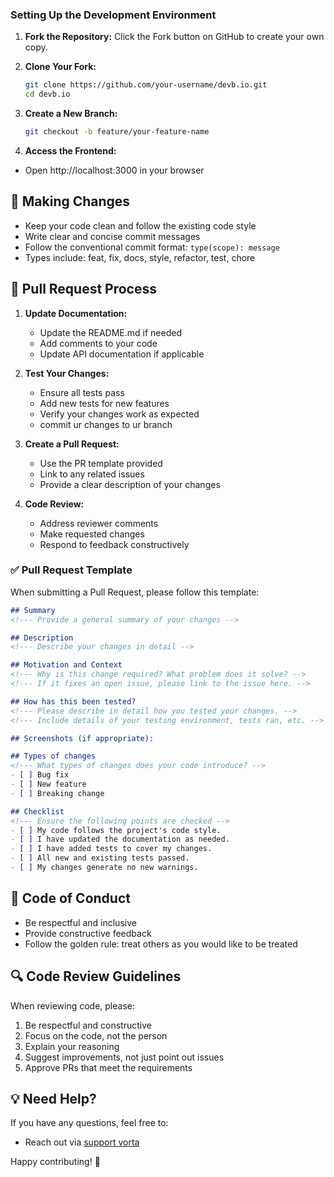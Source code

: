 ### Setting Up the Development Environment

1. **Fork the Repository:**
   Click the Fork button on GitHub to create your own copy.

2. **Clone Your Fork:**
   ```bash
   git clone https://github.com/your-username/devb.io.git
   cd devb.io
   ```

3. **Create a New Branch:**
   ```bash
   git checkout -b feature/your-feature-name
   ```
4. **Access the Frontend:**
  - Open http://localhost:3000 in your browser


## 📝 Making Changes

- Keep your code clean and follow the existing code style
- Write clear and concise commit messages
- Follow the conventional commit format: `type(scope): message`
- Types include: feat, fix, docs, style, refactor, test, chore

## 🔄 Pull Request Process

1. **Update Documentation:**
   - Update the README.md if needed
   - Add comments to your code
   - Update API documentation if applicable

2. **Test Your Changes:**
   - Ensure all tests pass
   - Add new tests for new features
   - Verify your changes work as expected
   - commit ur changes to ur branch

3. **Create a Pull Request:**
   - Use the PR template provided
   - Link to any related issues
   - Provide a clear description of your changes

4. **Code Review:**
   - Address reviewer comments
   - Make requested changes
   - Respond to feedback constructively

### ✅ Pull Request Template

When submitting a Pull Request, please follow this template:

```markdown
## Summary
<!--- Provide a general summary of your changes -->

## Description
<!--- Describe your changes in detail -->

## Motivation and Context
<!--- Why is this change required? What problem does it solve? -->
<!--- If it fixes an open issue, please link to the issue here. -->

## How has this been tested?
<!--- Please describe in detail how you tested your changes. -->
<!--- Include details of your testing environment, tests ran, etc. -->

## Screenshots (if appropriate):

## Types of changes
<!--- What types of changes does your code introduce? -->
- [ ] Bug fix
- [ ] New feature
- [ ] Breaking change

## Checklist
<!--- Ensure the following points are checked -->
- [ ] My code follows the project's code style.
- [ ] I have updated the documentation as needed.
- [ ] I have added tests to cover my changes.
- [ ] All new and existing tests passed.
- [ ] My changes generate no new warnings.
```

## 🤝 Code of Conduct

- Be respectful and inclusive
- Provide constructive feedback
- Follow the golden rule: treat others as you would like to be treated

## 🔍 Code Review Guidelines

When reviewing code, please:

1. Be respectful and constructive
2. Focus on the code, not the person
3. Explain your reasoning
4. Suggest improvements, not just point out issues
5. Approve PRs that meet the requirements

## 💡 Need Help?

If you have any questions, feel free to:
- Reach out via [support vorta](mailto:jeswinchristie1234@gmail.com)

Happy contributing! 🎉
